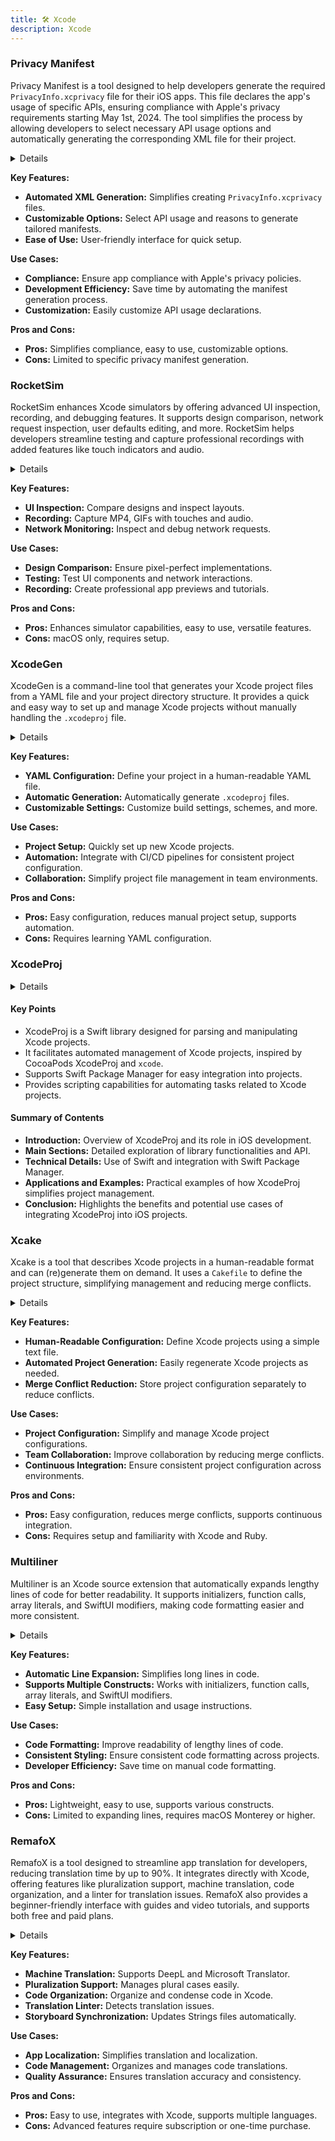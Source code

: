 ```yaml
---
title: 🛠️ Xcode
description: Xcode
---
```


### Privacy Manifest

Privacy Manifest is a tool designed to help developers generate the required `PrivacyInfo.xcprivacy` file for their iOS apps. This file declares the app's usage of specific APIs, ensuring compliance with Apple's privacy requirements starting May 1st, 2024. The tool simplifies the process by allowing developers to select necessary API usage options and automatically generating the corresponding XML file for their project.

<details>

**URL:** https://www.privacymanifest.dev/

**Authors:** `Privacy Manifest Team`

**Integration:**
- **Platforms Supported:** iOS
- **API Documentation:** Not specified

**Community and Support:**
- **Support Channels:** Not specified
- **Community:** Not specified

</details>

**Key Features:**
- **Automated XML Generation:** Simplifies creating `PrivacyInfo.xcprivacy` files.
- **Customizable Options:** Select API usage and reasons to generate tailored manifests.
- **Ease of Use:** User-friendly interface for quick setup.

**Use Cases:**
- **Compliance:** Ensure app compliance with Apple's privacy policies.
- **Development Efficiency:** Save time by automating the manifest generation process.
- **Customization:** Easily customize API usage declarations.

**Pros and Cons:**
- **Pros:** Simplifies compliance, easy to use, customizable options.
- **Cons:** Limited to specific privacy manifest generation.

<LinkCard title="Visit Privacy Manifest" href="https://www.privacymanifest.dev/" />

### RocketSim

RocketSim enhances Xcode simulators by offering advanced UI inspection, recording, and debugging features. It supports design comparison, network request inspection, user defaults editing, and more. RocketSim helps developers streamline testing and capture professional recordings with added features like touch indicators and audio.

<details>

**URL:** https://www.rocketsim.app/

**Authors:** `RocketSim Team`

**Integration:**
- **Platforms Supported:** macOS (Xcode)
- **API Documentation:** [RocketSim Documentation](https://docs.rocketsim.app/)

**Community and Support:**
- **Support Channels:** GitHub Issues, Email Support
- **Community:** Active GitHub repository

</details>

**Key Features:**
- **UI Inspection:** Compare designs and inspect layouts.
- **Recording:** Capture MP4, GIFs with touches and audio.
- **Network Monitoring:** Inspect and debug network requests.

**Use Cases:**
- **Design Comparison:** Ensure pixel-perfect implementations.
- **Testing:** Test UI components and network interactions.
- **Recording:** Create professional app previews and tutorials.

**Pros and Cons:**
- **Pros:** Enhances simulator capabilities, easy to use, versatile features.
- **Cons:** macOS only, requires setup.

<LinkCard title="Visit RocketSim" href="https://www.rocketsim.app/" />

### XcodeGen

XcodeGen is a command-line tool that generates your Xcode project files from a YAML file and your project directory structure. It provides a quick and easy way to set up and manage Xcode projects without manually handling the `.xcodeproj` file.

<details>

**URL:** https://github.com/yonaskolb/XcodeGen

**Authors:** `Yonas Kolb`

**Integration:**
- **Platforms Supported:** macOS (Xcode)
- **API Documentation:** [XcodeGen Documentation](https://github.com/yonaskolb/XcodeGen#documentation)

**Community and Support:**
- **Support Channels:** GitHub Issues, Discussions
- **Community:** Active GitHub repository

</details>

**Key Features:**
- **YAML Configuration:** Define your project in a human-readable YAML file.
- **Automatic Generation:** Automatically generate `.xcodeproj` files.
- **Customizable Settings:** Customize build settings, schemes, and more.

**Use Cases:**
- **Project Setup:** Quickly set up new Xcode projects.
- **Automation:** Integrate with CI/CD pipelines for consistent project configuration.
- **Collaboration:** Simplify project file management in team environments.

**Pros and Cons:**
- **Pros:** Easy configuration, reduces manual project setup, supports automation.
- **Cons:** Requires learning YAML configuration.

<LinkCard title="Visit XcodeGen" href="https://github.com/yonaskolb/XcodeGen" />

### XcodeProj

<details>
**URL:** https://github.com/tuist/XcodeProj

**Published:** N/A  
**Last Updated:** Continuous updates

**Authors:** Maintained by the Tuist community

**Tags:**  
`iOS development`, `Xcode`, `Swift`, `Swift Package Manager`, `GitHub`

</details>

#### Key Points
- XcodeProj is a Swift library designed for parsing and manipulating Xcode projects.
- It facilitates automated management of Xcode projects, inspired by CocoaPods XcodeProj and `xcode`.
- Supports Swift Package Manager for easy integration into projects.
- Provides scripting capabilities for automating tasks related to Xcode projects.

#### Summary of Contents
- **Introduction:** Overview of XcodeProj and its role in iOS development.
- **Main Sections:** Detailed exploration of library functionalities and API.
- **Technical Details:** Use of Swift and integration with Swift Package Manager.
- **Applications and Examples:** Practical examples of how XcodeProj simplifies project management.
- **Conclusion:** Highlights the benefits and potential use cases of integrating XcodeProj into iOS projects.

<LinkCard title="Read Full Article" href="https://github.com/tuist/XcodeProj" />

### Xcake

Xcake is a tool that describes Xcode projects in a human-readable format and can (re)generate them on demand. It uses a `Cakefile` to define the project structure, simplifying management and reducing merge conflicts.

<details>

**URL:** https://github.com/igor-makarov/xcake

**Authors:** `Igor Makarov`

**Integration:**
- **Platforms Supported:** macOS (Xcode)
- **API Documentation:** Not specified

**Community and Support:**
- **Support Channels:** GitHub Issues, Twitter
- **Community:** Active GitHub repository

</details>

**Key Features:**
- **Human-Readable Configuration:** Define Xcode projects using a simple text file.
- **Automated Project Generation:** Easily regenerate Xcode projects as needed.
- **Merge Conflict Reduction:** Store project configuration separately to reduce conflicts.

**Use Cases:**
- **Project Configuration:** Simplify and manage Xcode project configurations.
- **Team Collaboration:** Improve collaboration by reducing merge conflicts.
- **Continuous Integration:** Ensure consistent project configuration across environments.

**Pros and Cons:**
- **Pros:** Easy configuration, reduces merge conflicts, supports continuous integration.
- **Cons:** Requires setup and familiarity with Xcode and Ruby.

<LinkCard title="Visit Xcake" href="https://github.com/igor-makarov/xcake" />

### Multiliner

Multiliner is an Xcode source extension that automatically expands lengthy lines of code for better readability. It supports initializers, function calls, array literals, and SwiftUI modifiers, making code formatting easier and more consistent.

<details>

**URL:** https://github.com/aheze/Multiliner

**Authors:** `A. Zheng`

**Integration:**
- **Platforms Supported:** macOS (Xcode)
- **API Documentation:** Not specified

**Community and Support:**
- **Support Channels:** GitHub Issues, Discord
- **Community:** Active GitHub repository

</details>

**Key Features:**
- **Automatic Line Expansion:** Simplifies long lines in code.
- **Supports Multiple Constructs:** Works with initializers, function calls, array literals, and SwiftUI modifiers.
- **Easy Setup:** Simple installation and usage instructions.

**Use Cases:**
- **Code Formatting:** Improve readability of lengthy lines of code.
- **Consistent Styling:** Ensure consistent code formatting across projects.
- **Developer Efficiency:** Save time on manual code formatting.

**Pros and Cons:**
- **Pros:** Lightweight, easy to use, supports various constructs.
- **Cons:** Limited to expanding lines, requires macOS Monterey or higher.

<LinkCard title="Visit Multiliner" href="https://github.com/aheze/Multiliner" />

### RemafoX

RemafoX is a tool designed to streamline app translation for developers, reducing translation time by up to 90%. It integrates directly with Xcode, offering features like pluralization support, machine translation, code organization, and a linter for translation issues. RemafoX also provides a beginner-friendly interface with guides and video tutorials, and supports both free and paid plans.

<details>

**URL:** https://remafox.app/

**Authors:** `Cihat Gündüz`

**Integration:**
- **Platforms Supported:** iOS (Xcode)
- **API Documentation:** Not specified

**Community and Support:**
- **Support Channels:** Email, GitHub Issues
- **Community:** Active on GitHub

</details>

**Key Features:**
- **Machine Translation:** Supports DeepL and Microsoft Translator.
- **Pluralization Support:** Manages plural cases easily.
- **Code Organization:** Organize and condense code in Xcode.
- **Translation Linter:** Detects translation issues.
- **Storyboard Synchronization:** Updates Strings files automatically.

**Use Cases:**
- **App Localization:** Simplifies translation and localization.
- **Code Management:** Organizes and manages code translations.
- **Quality Assurance:** Ensures translation accuracy and consistency.

**Pros and Cons:**
- **Pros:** Easy to use, integrates with Xcode, supports multiple languages.
- **Cons:** Advanced features require subscription or one-time purchase.

<LinkCard title="Visit RemafoX" href="https://remafox.app/" />